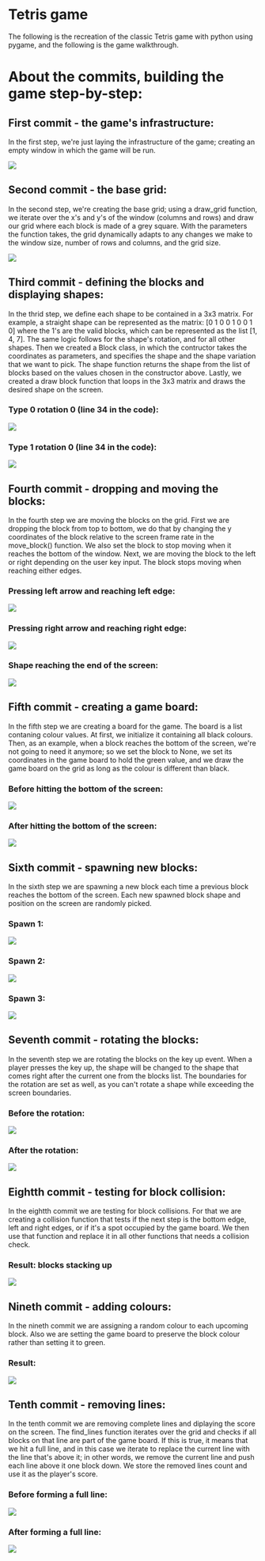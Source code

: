 # Tetris game 

The following is the recreation of the classic Tetris game with python using pygame, and the following is the game walkthrough.

# About the commits, building the game step-by-step:

## First commit - the game's infrastructure:

In the first step, we're just laying the infrastructure of the game; creating an empty window in which the game will be run.

![](images/first_commit.png)

## Second commit - the base grid:

In the second step, we're creating the base grid; using a draw_grid function, we iterate over the x's and y's of the window (columns and rows) and draw our grid where each block is made of a grey square. With the parameters the function takes, the grid dynamically adapts to any changes we make to the window size, number of rows and columns, and the grid size.

![](images/second_commit.png)

## Third commit - defining the blocks and displaying shapes:

In the thrid step, we define each shape to be contained in a 3x3 matrix. For example, a straight shape can be represented as the matrix:
[0 1 0 0 1 0 0 1 0]
where the 1's are the valid blocks, which can be represented as the list [1, 4, 7]. The same logic follows for the shape's rotation, and for all other shapes.
Then we created a Block class, in which the contructor takes the coordinates as parameters, and specifies the shape and the shape variation that we want to pick. The shape function returns the shape from the list of blocks based on the values chosen in the constructor above.
Lastly, we created a draw block function that loops in the 3x3 matrix and draws the desired shape on the screen.

### Type 0 rotation 0 (line 34 in the code):
![](images/third_commit_drawing_shape_1.png)

### Type 1 rotation 0 (line 34 in the code):
![](images/third_commit_drawing_shape_2.png)

## Fourth commit - dropping and moving the blocks:

In the fourth step we are moving the blocks on the grid. First we are dropping the block from top to bottom, we do that by changing the y coordinates of the block relative to the screen frame rate in the move_block() function. We also set the block to stop moving when it reaches the bottom of the window. Next, we are moving the block to the left or right depending on the user key input. The block stops moving when reaching either edges.

### Pressing left arrow and reaching left edge:
![](images/fourth_commit_left_edge.png)

### Pressing right arrow and reaching right edge:
![](images/fourth_commit_right_edge.png)

### Shape reaching the end of the screen:
![](images/fourth_commit_bottom.png)

## Fifth commit - creating a game board:

In the fifth step we are creating a board for the game. The board is a list contaning colour values. At first, we initialize it containing all black colours. Then, as an example, when a block reaches the bottom of the screen, we're not going to need it anymore; so we set the block to None, we set its coordinates in the game board to hold the green value, and we draw the game board on the grid as long as the colour is different than black.

### Before hitting the bottom of the screen:
![](images/fifth_commit_game_board_1.png)

### After hitting the bottom of the screen:
![](images/fifth_commit_game_board_2.png)

## Sixth commit - spawning new blocks:

In the sixth step we are spawning a new block each time a previous block reaches the bottom of the screen. Each new spawned block shape and position on the screen are randomly picked. 

### Spawn 1:
![](images/sixth_commit_new_block_1.png)

### Spawn 2:
![](images/sixth_commit_new_block_2.png)

### Spawn 3:
![](images/sixth_commit_new_block_3.png)

## Seventh commit - rotating the blocks:

In the seventh step we are rotating the blocks on the key up event. When a player presses the key up, the shape will be changed to the shape that comes right after the current one from the blocks list. The boundaries for the rotation are set as well, as you can't rotate a shape while exceeding the screen boundaries.

### Before the rotation:
![](images/seventh_commit_rotation_1.png)

### After the rotation:
![](images/seventh_commit_rotation_2.png)

## Eightth commit - testing for block collision:

In the eightth commit we are testing for block collisions. For that we are creating a collision function that tests if the next step is the bottom edge, left and right edges, or if it's a spot occupied by the game board. We then use that function and replace it in all other functions that needs a collision check.

### Result: blocks stacking up
![](images/eightth_commit_collision.png)

## Nineth commit - adding colours:

In the nineth commit we are assigning a random colour to each upcoming block. Also we are setting the game board to preserve the block colour rather than setting it to green.

### Result: 
![](images/nineth_commit_colours.png)

## Tenth commit - removing lines:

In the tenth commit we are removing complete lines and diplaying the score on the screen. The find_lines function iterates over the grid and checks if all blocks on that line are part of the game board. If this is true, it means that we hit a full line, and in this case we iterate to replace the current line with the line that's above it; in other words, we remove the current line and push each line above it one block down. We store the removed lines count and use it as the player's score.

### Before forming a full line:
![](images/tenth_commit_removing_block_score_display_1.png)

### After forming a full line:
![](images/tenth_commit_removing_block_score_display_2.png)